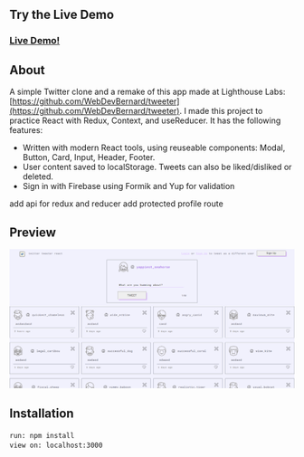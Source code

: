 ## Try the Live Demo

### [Live Demo!](https://twitterreact.vercel.app/)

## About

A simple Twitter clone and a remake of this app made at Lighthouse Labs: [https://github.com/WebDevBernard/tweeter](https://github.com/WebDevBernard/tweeter). I made this project to practice React with Redux, Context, and useReducer. It has the following features:

- Written with modern React tools, using reuseable components: Modal, Button, Card, Input, Header, Footer.
- User content saved to localStorage. Tweets can also be liked/disliked or deleted.
- Sign in with Firebase using Formik and Yup for validation

add api for redux and reducer
add protected profile route

## Preview

!["twitter tweeter react"](https://raw.githubusercontent.com/WebDevBernard/Portfolio/main/docs/twitter.png)

## Installation

`run: npm install`<br/>
`view on: localhost:3000`
